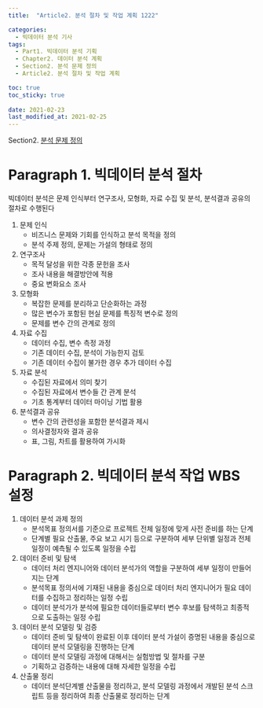 ```yaml
---
title:  "Article2. 분석 절차 및 작업 계획 1222"

categories:
  - 빅데이터 분석 기사
tags: 
  - Part1. 빅데이터 분석 기획
  - Chapter2. 데이터 분석 계획
  - Section2. 분석 문제 정의
  - Article2. 분석 절차 및 작업 계획

toc: true
toc_sticky: true
 
date: 2021-02-23
last_modified_at: 2021-02-25
---
```


Section2. [분석 문제 정의]()

# Paragraph 1. 빅데이터 분석 절차

빅데이터 분석은 문제 인식부터 연구조사, 모형화, 자료 수집 및 분석, 분석결과 공유의 절차로 수행된다

1. 문제 인식
   - 비즈니스 문제와 기회를 인식하고 분석 목적을 정의
   - 분석 주제 정의, 문제는 가설의 형태로 정의
2. 연구조사
   - 목적 달성을 위한 각종 문헌을 조사
   - 조사 내용을 해결방안에 적용
   - 중요 변화요소 조사
3. 모형화
   - 복잡한 문제를 분리하고 단순화하는 과정
   - 많은 변수가 포함된 현실 문제를 특징적 변수로 정의
   - 문제를 변수 간의 관계로 정의
4. 자료 수집
   - 데이터 수집, 변수 측정 과정
   - 기존 데이터 수집, 분석이 가능한지 검토
   - 기존 데이터 수집이 불가한 경우 추가 데이터 수집
5. 자료 분석
   - 수집된 자료에서 의미 찾기
   - 수집된 자료에서 변수들 간 관계 분석
   - 기초 통계부터 데이터 마이닝 기법 활용
6. 분석결과 공유
   - 변수 간의 관련성을 포함한 분석결과 제시
   - 의사결정자와 결과 공유
   - 표, 그림, 차트를 활용하여 가시화

# Paragraph 2. 빅데이터 분석 작업 WBS 설정

1. 데이터 분석 과제 정의
   - 분석목표 정의서를 기준으로 프로젝트 전체 일정에 맞게 사전 준비를 하는 단계
   - 단계별 필요 산출물, 주요 보고 시기 등으로 구분하여 세부 단위별 일정과 전체 일정이 예측될 수 있도록 일정을 수립
2. 데이터 준비 및 탐색
   - 데이터 처리 엔지니어와 데이터 분석가의 역할을 구분하여 세부 일정이 만들어지는 단계
   - 분석목표 정의서에 기재된 내용을 중심으로 데이터 처리 엔지니어가 필요 데이터를 수집하고 정리하는 일정 수립
   - 데이터 분석가가 분석에 필요한 데이터들로부터 변수 후보를 탐색하고 최종적으로 도출하는 일정 수립
3. 데이터 분석 모델링 및 검증
   - 데이터 준비 및 탐색이 완료된 이후 데이터 분석 가설이 증명된 내용을 중심으로 데이터 분석 모델링을 진행하는 단계
   - 데이터 분석 모델링 과정에 대해서는 실험방법 및 절차를 구분
   - 기획하고 검증하는 내용에 대해 자세한 일정을 수립
4. 산출물 정리
   - 데이터 분석단계별 산출물을 정리하고, 분석 모델링 과정에서 개발된 분석 스크립트 등을 정리하여 최종 산출물로 정리하는 단계